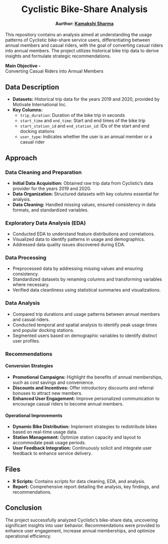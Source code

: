 <h1 align="center"> Cyclistic Bike-Share Analysis </h1>

<div align="center">
  <h4>Aurthor: <a href="https://www.linkedin.com/in/kamakshisharma22">Kamakshi Sharma</a></h4>
</div>

This repository contains an analysis aimed at understanding the usage patterns of Cyclistic bike-share service users, differentiating between annual members and casual riders, with the goal of converting casual riders into annual members. The project utilizes historical bike trip data to derive insights and formulate strategic recommendations.

**Main Objective -** <br>
Converting Casual Riders into Annual Members
## Data Description

- **Datasets:** Historical trip data for the years 2019 and 2020, provided by Motivate International Inc.
- **Key Columns:**
  - `trip_duration`: Duration of the bike trip in seconds
  - `start_time` and `end_time`: Start and end times of the bike trip
  - `start_station_id` and `end_station_id`: IDs of the start and end docking stations
  - `user_type`: Indicates whether the user is an annual member or a casual rider

## Approach

### Data Cleaning and Preparation

- **Initial Data Acquisition:** Obtained raw trip data from Cyclistic’s data provider for the years 2019 and 2020.
- **Data Organization:** Structured datasets with key columns essential for analysis.
- **Data Cleaning:** Handled missing values, ensured consistency in data formats, and standardized variables.

### Exploratory Data Analysis (EDA)

- Conducted EDA to understand feature distributions and correlations.
- Visualized data to identify patterns in usage and demographics.
- Addressed data quality issues discovered during EDA.

### Data Processing

- Preprocessed data by addressing missing values and ensuring consistency.
- Standardized datasets by renaming columns and transforming variables where necessary.
- Verified data cleanliness using statistical summaries and visualizations.

### Data Analysis

- Compared trip durations and usage patterns between annual members and casual riders.
- Conducted temporal and spatial analysis to identify peak usage times and popular docking stations.
- Segmented users based on demographic variables to identify distinct user profiles.

### Recommendations

#### Conversion Strategies

- **Promotional Campaigns:** Highlight the benefits of annual memberships, such as cost savings and convenience.
- **Discounts and Incentives:** Offer introductory discounts and referral bonuses to attract new members.
- **Enhanced User Engagement:** Improve personalized communication to encourage casual riders to become annual members.

#### Operational Improvements

- **Dynamic Bike Distribution:** Implement strategies to redistribute bikes based on real-time usage data.
- **Station Management:** Optimize station capacity and layout to accommodate peak usage periods.
- **User Feedback Integration:** Continuously solicit and integrate user feedback to enhance service delivery.

## Files

- **R Scripts:** Contains scripts for data cleaning, EDA, and analysis.
- **Report:** Comprehensive report detailing the analysis, key findings, and recommendations.

## Conclusion

The project successfully analyzed Cyclistic’s bike-share data, uncovering significant insights into user behavior. Recommendations were provided to enhance user engagement, increase annual memberships, and optimize operational efficiency.
